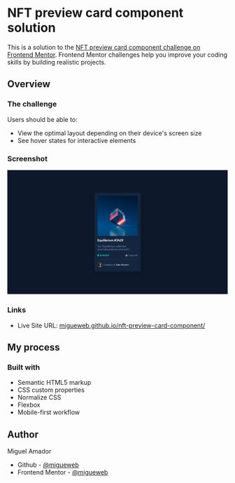 # NFT preview card component solution

This is a solution to the [NFT preview card component challenge on Frontend Mentor](https://www.frontendmentor.io/challenges/nft-preview-card-component-SbdUL_w0U). Frontend Mentor challenges help you improve your coding skills by building realistic projects. 

## Overview

### The challenge

Users should be able to:

- View the optimal layout depending on their device's screen size
- See hover states for interactive elements

### Screenshot

![screenshot](./images/screenshot.png)

### Links

- Live Site URL: [migueweb.github.io/nft-preview-card-component/](https://migueweb.github.io/nft-preview-card-component/)

## My process

### Built with

- Semantic HTML5 markup
- CSS custom properties
- Normalize CSS
- Flexbox
- Mobile-first workflow

## Author
Miguel Amador
- Github - [@migueweb](https://github.com/migueweb)
- Frontend Mentor - [@migueweb](https://www.frontendmentor.io/profile/migueweb)

